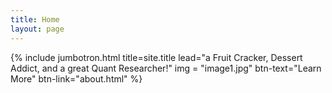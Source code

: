```yaml
---
title: Home
layout: page
---
```


{% include jumbotron.html title=site.title lead="a Fruit Cracker, Dessert Addict, and a great Quant Researcher!" img = "image1.jpg" btn-text="Learn More" btn-link="about.html" %}


